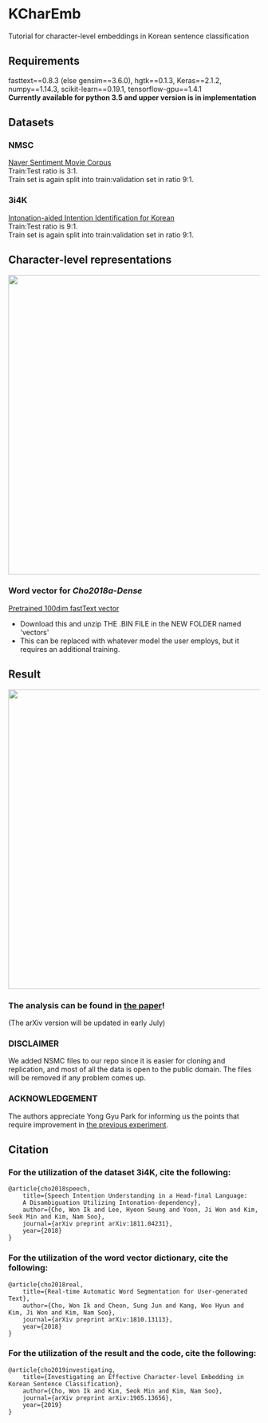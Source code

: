 # KCharEmb
Tutorial for character-level embeddings in Korean sentence classification

## Requirements
fasttext==0.8.3 (else gensim==3.6.0), hgtk==0.1.3, Keras==2.1.2,<br/> 
numpy==1.14.3, scikit-learn==0.19.1, tensorflow-gpu==1.4.1<br/>
**Currently available for python 3.5 and upper version is in implementation**

## Datasets
### NMSC
[Naver Sentiment Movie Corpus](https://github.com/e9t/nsmc)<br/> 
Train:Test ratio is 3:1.<br/> 
Train set is again split into train:validation set in ratio 9:1.
### 3i4K
[Intonation-aided Intention Identification for Korean](https://github.com/warnikchow/3i4k)<br/> 
Train:Test ratio is 9:1.<br/> 
Train set is again split into train:validation set in ratio 9:1.

## Character-level representations
<image src="https://github.com/warnikchow/kcharemb/blob/master/images/fig1.png" width="600"><br/>

### Word vector for *Cho2018a-Dense*
[Pretrained 100dim fastText vector](https://drive.google.com/open?id=1jHbjOcnaLourFzNuP47yGQVhBTq6Wgor)
* Download this and unzip THE .BIN FILE in the NEW FOLDER named 'vectors'
* This can be replaced with whatever model the user employs, but it requires an additional training.

## Result
<image src="https://github.com/warnikchow/kcharemb/blob/master/images/fig2.PNG" width="600"><br/>

### The analysis can be found in [the paper](https://arxiv.org/abs/1905.13656)! <br/>
(The arXiv version will be updated in early July)

### DISCLAIMER
We added NSMC files to our repo since it is easier for cloning and replication, and most of all the data is open to the public domain. The files will be removed if any problem comes up.

### ACKNOWLEDGEMENT
The authors appreciate Yong Gyu Park for informing us the points that require improvement in [the previous experiment](https://github.com/warnikchow/dlk2nlp#8-character-embedding).

## Citation
### For the utilization of the dataset 3i4K, cite the following:
```
@article{cho2018speech,
	title={Speech Intention Understanding in a Head-final Language: 
	A Disambiguation Utilizing Intonation-dependency},
	author={Cho, Won Ik and Lee, Hyeon Seung and Yoon, Ji Won and Kim, Seok Min and Kim, Nam Soo},
	journal={arXiv preprint arXiv:1811.04231},
	year={2018}
}
```
### For the utilization of the word vector dictionary, cite the following:
```
@article{cho2018real,
	title={Real-time Automatic Word Segmentation for User-generated Text},
	author={Cho, Won Ik and Cheon, Sung Jun and Kang, Woo Hyun and Kim, Ji Won and Kim, Nam Soo},
	journal={arXiv preprint arXiv:1810.13113},
	year={2018}
}
```
### For the utilization of the result and the code, cite the following:
```
@article{cho2019investigating,
	title={Investigating an Effective Character-level Embedding in Korean Sentence Classification},
	author={Cho, Won Ik and Kim, Seok Min and Kim, Nam Soo},
	journal={arXiv preprint arXiv:1905.13656},
	year={2019}
}
```
